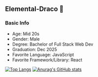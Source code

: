 ## Elemental-Draco 🐉
### Basic Info
- Age: Mid 20s
- Gender: Male
- Degree: Bachelor of Full Stack Web Dev
- Graduation: Dec 2025
- Favorite Language: JavaScript
- Favorite Framework/Library: React 

[![Top Langs](https://github-readme-stats.vercel.app/api/top-langs/?username=elemental-draco)](https://github.com/anuraghazra/github-readme-stats)
[![Anurag's GitHub stats](https://github-readme-stats.vercel.app/api?username=elemental-draco)](https://github.com/anuraghazra/github-readme-stats)
<!--
**Elemental-Draco/Elemental-Draco** is a ✨ _special_ ✨ repository because its `README.md` (this file) appears on your GitHub profile.

Here are some ideas to get you started:

- 🔭 I’m currently working on ...
- 🌱 I’m currently learning ...
- 👯 I’m looking to collaborate on ...
- 🤔 I’m looking for help with ...
- 💬 Ask me about ...
- 📫 How to reach me: ...
- 😄 Pronouns: ...
- ⚡ Fun fact: ...
-->
